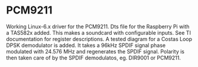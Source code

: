 # PCM9211

Working Linux-6.x driver for the PCM9211. Dts file for the Raspberry Pi with a TAS582x added. This makes a soundcard with configurable inputs. See TI documentation for register descriptions.
A tested diagram for a Costas Loop DPSK demodulator is added. It takes a 96kHz SPDIF signal phase modulated with 24.576 MHz and regenerates the SPDIF signal. Polarity is then taken care of by the SPDIF demodulatos, eg. DIR9001 or PCM9211.
